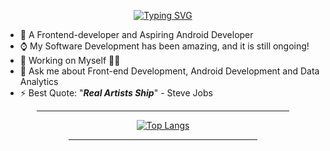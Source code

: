 <div align=center>
  
  [![Typing SVG](https://readme-typing-svg.herokuapp.com?font=&color=%23F70A04&center=true&lines=<+Hello+World%F0%9F%91%8B,+My+Universe!+/>)](https://git.io/typing-svg)  
</div>

- 🌱 A Frontend-developer and Aspiring Android Developer
- ⌚ My Software Development has been amazing, and it is still ongoing!
- 🔭 Working on Myself 🌟🌟
- 💬 Ask me about Front-end Development, Android Development and Data Analytics
- ⚡ Best Quote: "<strong><em>Real Artists Ship</em></strong>" - Steve Jobs

<div align=center>
  
  <hr width="80%">
  
  [![Top Langs](https://github-readme-stats.vercel.app/api/top-langs/?username=danny-votez&theme=omni&am&layout=compact&langs_count=10&hide=jupyter%20notebook)](https://github.com/danny-votez/github-readme-stats)  
  
<hr width="60%">    
  
  </div>
